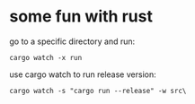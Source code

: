 # some fun with rust

go to a specific directory and run:
```
cargo watch -x run
```

use cargo watch to run release version:
```
cargo watch -s "cargo run --release" -w src\
```
